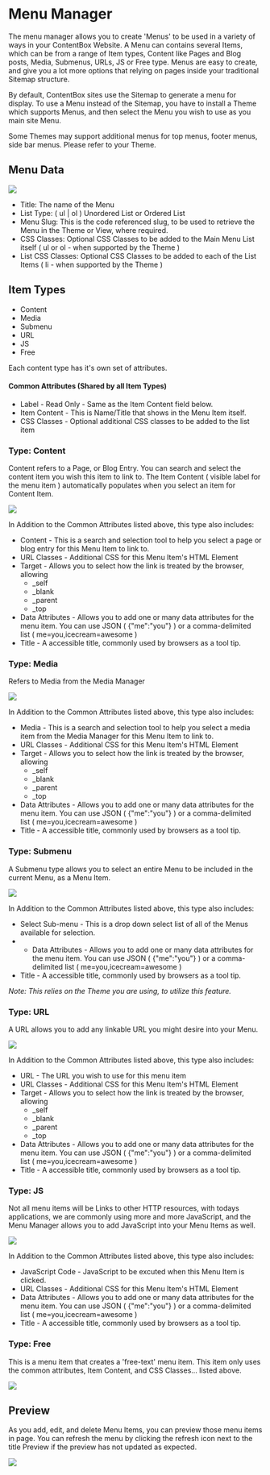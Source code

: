 # Menu Manager

The menu manager allows you to create 'Menus' to be used in a variety of ways in your ContentBox Website. A Menu can contains several Items, which can be from a range of Item types, Content like Pages and Blog posts, Media, Submenus, URLs, JS or Free type. Menus are easy to create, and give you a lot more options that relying on pages inside your traditional Sitemap structure.

By default, ContentBox sites use the Sitemap to generate a menu for display. To use a Menu instead of the Sitemap, you have to install a Theme which supports Menus, and then select the Menu you wish to use as you main site Menu.

Some Themes may support additional menus for top menus, footer menus, side bar menus. Please refer to your Theme.

## Menu Data

![](../../../../.gitbook/assets/menumanageradd.png)

* Title: The name of the Menu
* List Type: \( ul \| ol \) Unordered List or Ordered List
* Menu Slug: This is the code referenced slug, to be used to retrieve the Menu in the Theme or View, where required.
* CSS Classes: Optional CSS Classes to be added to the Main Menu List itself \( ul or ol - when supported by the Theme \)
* List CSS Classes: Optional CSS Classes to be added to each of the List Items \( li - when supported by the Theme \)

## Item Types

* Content
* Media
* Submenu
* URL
* JS
* Free

Each content type has it's own set of attributes.

#### Common Attributes \(Shared by all Item Types\)

* Label - Read Only - Same as the Item Content field below.
* Item Content - This is Name/Title that shows in the Menu Item itself. 
* CSS Classes - Optional additional CSS classes to be added to the list item

### Type: Content

Content refers to a Page, or Blog Entry. You can search and select the content item you wish this item to link to. The Item Content \( visible label for the menu item \) automatically populates when you select an item for Content Item.

![](https://github.com/ortus/contentbox-modular-cms/tree/76cb63aa894e4f019c2d324f6bfb86f8d0142a92/using/images/admin/menuManager/addContentItem.png)

In Addition to the Common Attributes listed above, this type also includes:

* Content - This is a search and selection tool to help you select a page or blog entry for this Menu Item to link to.
* URL Classes - Additional CSS for this Menu Item's HTML Element
* Target - Allows you to select how the link is treated by the browser, allowing 
  * \_self
  * \_blank
  * \_parent
  * \_top
* Data Attributes - Allows you to add one or many data attributes for the menu item. You can use JSON \( {"me":"you"} \) or a comma-delimited list \( me=you,icecream=awesome \)
* Title - A accessible title, commonly used by browsers as a tool tip.

### Type: Media

Refers to Media from the Media Manager

![](https://github.com/ortus/contentbox-modular-cms/tree/76cb63aa894e4f019c2d324f6bfb86f8d0142a92/using/images/admin/menuManager/addMediaItem.png)

In Addition to the Common Attributes listed above, this type also includes:

* Media - This is a search and selection tool to help you select a media item from the Media Manager for this Menu Item to link to.
* URL Classes - Additional CSS for this Menu Item's HTML Element
* Target - Allows you to select how the link is treated by the browser, allowing 
  * \_self
  * \_blank
  * \_parent
  * \_top
* Data Attributes - Allows you to add one or many data attributes for the menu item. You can use JSON \( {"me":"you"} \) or a comma-delimited list \( me=you,icecream=awesome \)
* Title - A accessible title, commonly used by browsers as a tool tip.

### Type: Submenu

A Submenu type allows you to select an entire Menu to be included in the current Menu, as a Menu Item.

![](https://github.com/ortus/contentbox-modular-cms/tree/76cb63aa894e4f019c2d324f6bfb86f8d0142a92/using/images/admin/menuManager/addSubmenu.png)

In Addition to the Common Attributes listed above, this type also includes:

* Select Sub-menu - This is a drop down select list of all of the Menus available for selection.
* * Data Attributes - Allows you to add one or many data attributes for the menu item. You can use JSON \( {"me":"you"} \) or a comma-delimited list \( me=you,icecream=awesome \)
* Title - A accessible title, commonly used by browsers as a tool tip.

_Note: This relies on the Theme you are using, to utilize this feature._

### Type: URL

A URL allows you to add any linkable URL you might desire into your Menu.

![](https://github.com/ortus/contentbox-modular-cms/tree/76cb63aa894e4f019c2d324f6bfb86f8d0142a92/using/images/admin/menuManager/addURLItem.png)

In Addition to the Common Attributes listed above, this type also includes:

* URL - The URL you wish to use for this menu item
* URL Classes - Additional CSS for this Menu Item's HTML Element
* Target - Allows you to select how the link is treated by the browser, allowing 
  * \_self
  * \_blank
  * \_parent
  * \_top
* Data Attributes - Allows you to add one or many data attributes for the menu item. You can use JSON \( {"me":"you"} \) or a comma-delimited list \( me=you,icecream=awesome \)
* Title - A accessible title, commonly used by browsers as a tool tip.

### Type: JS

Not all menu items will be Links to other HTTP resources, with todays applications, we are commonly using more and more JavaScript, and the Menu Manager allows you to add JavaScript into your Menu Items as well.

![](https://github.com/ortus/contentbox-modular-cms/tree/76cb63aa894e4f019c2d324f6bfb86f8d0142a92/using/images/admin/menuManager/addJSItem.png)

In Addition to the Common Attributes listed above, this type also includes:

* JavaScript Code - JavaScript to be excuted when this Menu Item is clicked.
* URL Classes - Additional CSS for this Menu Item's HTML Element
* Data Attributes - Allows you to add one or many data attributes for the menu item. You can use JSON \( {"me":"you"} \) or a comma-delimited list \( me=you,icecream=awesome \)
* Title - A accessible title, commonly used by browsers as a tool tip.

### Type: Free

This is a menu item that creates a 'free-text' menu item. This item only uses the common attributes, Item Content, and CSS Classes... listed above.

![](../../../../.gitbook/assets/addfreeitem.png)

## Preview

As you add, edit, and delete Menu Items, you can preview those menu items in page. You can refresh the menu by clicking the refresh icon next to the title Preview if the preview has not updated as expected.

![](../../../../.gitbook/assets/menupreview.png)

